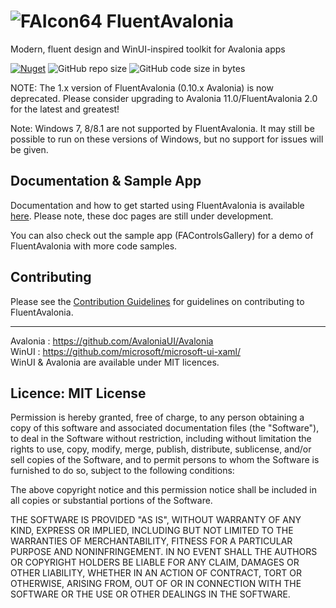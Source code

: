 # ![FAIcon64](https://github.com/amwx/FluentAvalonia/assets/40413319/8bf25961-9bbd-42f0-8fde-e8173b5910c1) FluentAvalonia

Modern, fluent design and WinUI-inspired toolkit for Avalonia apps

[![Nuget](https://img.shields.io/nuget/vpre/FluentAvaloniaUI?color=%236A5ACD&label=FluentAvaloniaUI%20%28nuget%29)](https://www.nuget.org/packages/FluentAvaloniaUI/)
![GitHub repo size](https://img.shields.io/github/repo-size/amwx/FluentAvalonia?color=%234682B4)
![GitHub code size in bytes](https://img.shields.io/github/languages/code-size/amwx/FluentAvalonia?color=%23483D8B)

NOTE: The 1.x version of FluentAvalonia (0.10.x Avalonia) is now deprecated. Please consider upgrading to Avalonia 11.0/FluentAvalonia 2.0 for the latest and greatest!

Note: Windows 7, 8/8.1 are not supported by FluentAvalonia. It may still be possible to run on these versions of Windows, but no support for issues will be given.

## Documentation & Sample App

Documentation and how to get started using FluentAvalonia is available [here](https://amwx.github.io/FluentAvaloniaDocs). Please note, these doc pages are still under development.

You can also check out the sample app (FAControlsGallery) for a demo of FluentAvalonia with more code samples.

<!-- TODO: Add image here of new app -->

## Contributing
Please see the [Contribution Guidelines](.github/CONTRIBUTING.md) for guidelines on contributing to FluentAvalonia.

<hr />


Avalonia : https://github.com/AvaloniaUI/Avalonia  
WinUI : https://github.com/microsoft/microsoft-ui-xaml/  
WinUI & Avalonia are available under MIT licences.

## Licence: MIT License

Permission is hereby granted, free of charge, to any person obtaining a copy of this software and associated documentation files (the "Software"), to deal in the Software without restriction, including without limitation the rights to use, copy, modify, merge, publish, distribute, sublicense, and/or sell copies of the Software, and to permit persons to whom the Software is furnished to do so, subject to the following conditions:

The above copyright notice and this permission notice shall be included in all copies or substantial portions of the Software.

THE SOFTWARE IS PROVIDED "AS IS", WITHOUT WARRANTY OF ANY KIND, EXPRESS OR IMPLIED, INCLUDING BUT NOT LIMITED TO THE WARRANTIES OF MERCHANTABILITY, FITNESS FOR A PARTICULAR PURPOSE AND NONINFRINGEMENT. IN NO EVENT SHALL THE AUTHORS OR COPYRIGHT HOLDERS BE LIABLE FOR ANY CLAIM, DAMAGES OR OTHER LIABILITY, WHETHER IN AN ACTION OF CONTRACT, TORT OR OTHERWISE, ARISING FROM, OUT OF OR IN CONNECTION WITH THE SOFTWARE OR THE USE OR OTHER DEALINGS IN THE SOFTWARE.
